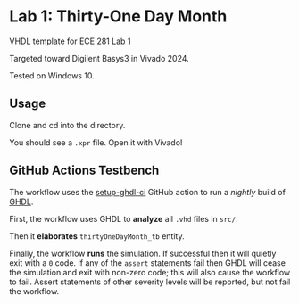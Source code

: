# Lab 1: Thirty-One Day Month

VHDL template for ECE 281 [Lab 1](https://usafa-ece.github.io/ece281-book/lab/lab1.html)

Targeted toward Digilent Basys3 in Vivado 2024.

Tested on Windows 10.

## Usage

Clone and cd into the directory.

You should see a `.xpr` file. Open it with Vivado!

## GitHub Actions Testbench

The workflow uses the [setup-ghdl-ci](https://github.com/ghdl/setup-ghdl-ci) GitHub action
to run a *nightly* build of [GHDL](https://ghdl.github.io/ghdl/).

First, the workflow uses GHDL to **analyze** all `.vhd` files in `src/`.

Then it **elaborates** `thirtyOneDayMonth_tb` entity.

Finally, the workflow **runs** the simulation. If successful then it will quietly exit with a `0` code.
If any of the `assert` statements fail then GHDL will cease the simulation and exit with non-zero code; this will also cause the workflow to fail.
Assert statements of other severity levels will be reported, but not fail the workflow.